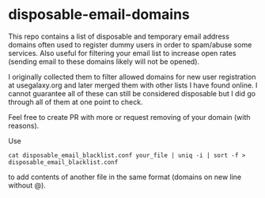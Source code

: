 disposable-email-domains
========================

This repo contains a list of disposable and temporary email address domains often used to register dummy users in order to spam/abuse some services. Also useful for filtering your email list to increase open rates (sending email to these domains likely will not be opened).

I originally collected them to filter allowed domains for new user registration at usegalaxy.org and later merged them with other lists I have found online. I cannot guarantee all of these can still be considered disposable but I did go through all of them at one point to check.

Feel free to create PR with more or request removing of your domain (with reasons).

Use 

`cat disposable_email_blacklist.conf your_file | uniq -i | sort -f > disposable_email_blacklist.conf`

to add contents of another file in the same format (domains on new line without @).
